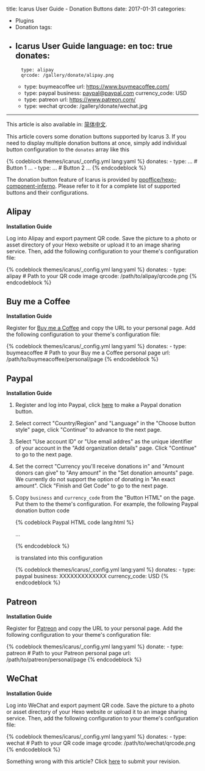 title: Icarus User Guide - Donation Buttons
date: 2017-01-31
categories:
- Plugins
- Donation
tags:
- Icarus User Guide
language: en
toc: true
donates:
    -
        type: alipay
        qrcode: /gallery/donate/alipay.png
    -
        type: buymeacoffee
        url: https://www.buymeacoffee.com/
    -
        type: paypal
        business: paypal@paypal.com
        currency_code: USD
    -
        type: patreon
        url: https://www.patreon.com/
    -
        type: wechat
        qrcode: /gallery/donate/wechat.jpg
---

<div class="notification is-success is-size-6">
This article is also available in: <a href="{% post_path zh-CN/Donation-Buttons %}">简体中文</a>.
</div>

This article covers some donation buttons supported by Icarus 3.
If you need to display multiple donation buttons at once, simply add individual button configuration
to the `donates` array like this

{% codeblock themes/icarus/_config.yml lang:yaml %}
donates:
    -
        type: ... # Button 1
        ...
    -
        type: ... # Button 2
        ...
{% endcodeblock %}

<!-- more -->


<div class="notification is-link is-size-6">

The donation button feature of Icarus is provided by
[ppoffice/hexo-component-inferno](https://github.com/ppoffice/hexo-component-inferno).
Please refer to it for a complete list of supported buttons and their configurations.

</div>

## Alipay

**Installation Guide**

Log into Alipay and export payment QR code. Save the picture to a photo or asset directory
of your Hexo website or upload it to an image sharing service.
Then, add the following configuration to your theme's configuration file:

{% codeblock themes/icarus/_config.yml lang:yaml %}
donates:
    -
        type: alipay
        # Path to your QR code image
        qrcode: /path/to/alipay/qrcode.png
{% endcodeblock %}


## Buy me a Coffee

**Installation Guide**

Register for [Buy me a Coffee](https://www.buymeacoffee.com/) and copy the URL to your personal page.
Add the following configuration to your theme's configuration file:

{% codeblock themes/icarus/_config.yml lang:yaml %}
donates:
    -
        type: buymeacoffee
        # Path to your Buy me a Coffee personal page
        url: /path/to/buymeacoffee/personal/page
{% endcodeblock %}

## Paypal

**Installation Guide**

1. Register and log into Paypal, click [here](https://www.paypal.com/donate/buttons/) to make a Paypal donation
   button.

2. Select correct "Country/Region" and "Language" in the "Choose button style" page, click "Continue" to
   advance to the next page.

3. Select "Use account ID" or "Use email addres" as the unique identifier of your account in the "Add organization
   details" page. Click "Continue" to go to the next page.

4. Set the correct "Currency you'll receive donations in" and "Amount donors can give" to "Any amount" in the 
   "Set donation amounts" page. We currently do not support the option of donating in "An exact amount".
   Click "Finish and Get Code" to go to the next page.

5. Copy `business` and `currency_code` from the "Button HTML" on the page. Put them to the theme's configuration.
   For example, the following Paypal donation button code

    {% codeblock Paypal HTML code lang:html %}
    <form action="https://www.paypal.com/cgi-bin/webscr" ...>
    <input type="hidden" name="cmd" value="_donations" />
    <input type="hidden" name="business" value="XXXXXXXXXXXXX" />
    <input type="hidden" name="currency_code" value="USD" />
    ...
    </form>
    {% endcodeblock %}

    is translated into this configuration

    {% codeblock themes/icarus/_config.yml lang:yaml %}
    donates:
        -
            type: paypal
            business: XXXXXXXXXXXXX
            currency_code: USD
    {% endcodeblock %}

## Patreon

**Installation Guide**

Register for [Patreon](https://www.patreon.com/) and copy the URL to your personal page.
Add the following configuration to your theme's configuration file:

{% codeblock themes/icarus/_config.yml lang:yaml %}
donate:
    -
        type: patreon
        # Path to your Patreon personal page
        url: /path/to/patreon/personal/page
{% endcodeblock %}

## WeChat

**Installation Guide**

Log into WeChat and export payment QR code. Save the picture to a photo or asset directory
of your Hexo website or upload it to an image sharing service.
Then, add the following configuration to your theme's configuration file:

{% codeblock themes/icarus/_config.yml lang:yaml %}
donates:
    -
        type: wechat
        # Path to your QR code image
        qrcode: /path/to/wechat/qrcode.png
{% endcodeblock %}


<div class="notification is-warning is-size-6">
Something wrong with this article? Click <a href="https://github.com/ppoffice/hexo-theme-icarus/edit/site/source/_posts/en/Donation-Buttons.md">here</a> to submit your revision.
</div>
